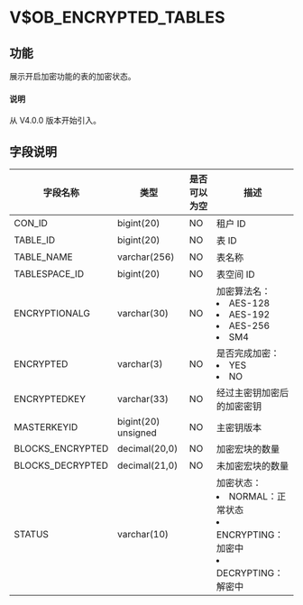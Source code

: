 # V$OB_ENCRYPTED_TABLES

## 功能

展示开启加密功能的表的加密状态。

<main id="notice" type='explain'>
  <h4>说明</h4>
  <p>从 V4.0.0 版本开始引入。</p>
</main>

## 字段说明

|     **字段名称**     |       **类型**        | **是否可以为空** |                       **描述**                       |
|------------------|---------------------|------------|------------------------------------------------------------------------------------|
| CON_ID        | bigint(20)          | NO         | 租户 ID                                              |
| TABLE_ID         | bigint(20)          | NO         | 表 ID                                               |
| TABLE_NAME       | varchar(256)        | NO         | 表名称                                                |
| TABLESPACE_ID    | bigint(20)          | NO         | 表空间 ID                                             |
| ENCRYPTIONALG    | varchar(30)         | NO         | 加密算法名： <li> AES-128   <li> AES-192   <li> AES-256   <li> SM4    |
| ENCRYPTED        | varchar(3)          | NO         | 是否完成加密： <li> YES   <li> NO               |
| ENCRYPTEDKEY     | varchar(33)         | NO         | 经过主密钥加密后的加密密钥                                      |
| MASTERKEYID      | bigint(20) unsigned | NO         | 主密钥版本                                              |
| BLOCKS_ENCRYPTED | decimal(20,0)       | NO         | 加密宏块的数量                                            |
| BLOCKS_DECRYPTED | decimal(21,0)       | NO         | 未加密宏块的数量                                           |
| STATUS           | varchar(10)         |            | 加密状态： <li> NORMAL：正常状态   <li> ENCRYPTING：加密中   <li> DECRYPTING：解密中                            |
